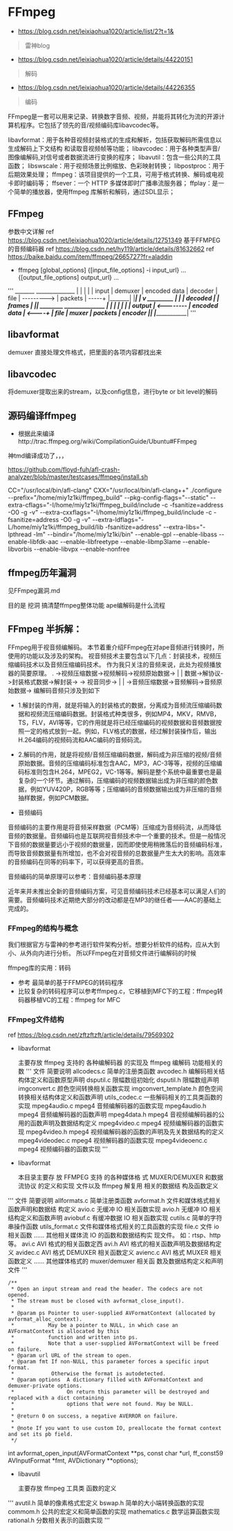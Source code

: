 # FFmpeg
* https://blog.csdn.net/leixiaohua1020/article/list/2?t=1&

> 雷神blog

* https://blog.csdn.net/leixiaohua1020/article/details/44220151

> 解码

* https://blog.csdn.net/leixiaohua1020/article/details/44226355

> 编码


FFmpeg是一套可以用来记录、转换数字音频、视频，并能将其转化为流的开源计算机程序。它包括了领先的音/视频编码库libavcodec等。

libavformat：用于各种音视频封装格式的生成和解析，包括获取解码所需信息以生成解码上下文结构
和读取音视频帧等功能；
libavcodec：用于各种类型声音/图像编解码,对信号或者数据流进行变换的程序；
libavutil：包含一些公共的工具函数；
libswscale：用于视频场景比例缩放、色彩映射转换；
libpostproc：用于后期效果处理；
ffmpeg：该项目提供的一个工具，可用于格式转换、解码或电视卡即时编码等；
ffsever：一个 HTTP 多媒体即时广播串流服务器；
ffplay：是一个简单的播放器，使用ffmpeg 库解析和解码，通过SDL显示；

## FFmpeg
参数中文详解
ref https://blog.csdn.net/leixiaohua1020/article/details/12751349
基于FFMPEG的音频编码器
ref https://blog.csdn.net/hy119/article/details/81632662
ref https://baike.baidu.com/item/ffmpeg/2665727?fr=aladdin
* ffmpeg [global_options] {[input_file_options] -i input_url} ... {[output_file_options] output_url} ...

'''	 _______              ______________
	|       |            |              |
	| input |  demuxer   | encoded data |   decoder
	| file  | ---------> | packets      | -----+
	|_______|            |______________|      |
	                                           v
	                                       _________
	                                      |         |
	                                      | decoded |
	                                      | frames  |
	                                      |_________|
	 ________             ______________       |
	|        |           |              |      |
	| output | <-------- | encoded data | <----+
	| file   |   muxer   | packets      |   encoder
	|________|           |______________|
'''

## libavformat
demuxer 直接处理文件格式，把里面的各项内容都找出来
## libavcodec
将demuxer提取出来的stream，以及config信息，进行byte or bit level的解码

## 源码编译ffmpeg
* 根据此来编译http://trac.ffmpeg.org/wiki/CompilationGuide/Ubuntu#FFmpeg

神tmd编译成功了，，，

https://github.com/floyd-fuh/afl-crash-analyzer/blob/master/testcases/ffmpeg/install.sh 

CC="/usr/local/bin/afl-clang" CXX="/usr/local/bin/afl-clang++" ./configure --prefix="/home/miy1z1ki/ffmpeg_build" --pkg-config-flags="--static" --extra-cflags="-I/home/miy1z1ki/ffmpeg_build/include -c -fsanitize=address -O0 -g -v" --extra-cxxflags="-I/home/miy1z1ki/ffmpeg_build/include -c -fsanitize=address -O0 -g -v" --extra-ldflags="-L/home/miy1z1ki/ffmpeg_build/lib -fsanitize=address" --extra-libs="-lpthread -lm" --bindir="/home/miy1z1ki/bin" --enable-gpl --enable-libass --enable-libfdk-aac --enable-libfreetype --enable-libmp3lame --enable-libvorbis --enable-libvpx --enable-nonfree   

## ffmpeg历年漏洞
见FFmpeg漏洞.md

目的是 挖洞
搞清楚ffmpeg整体功能
ape编解码是什么流程

## FFmpeg 半拆解：
FFmpeg用于视音频编解码。
本节着重介绍FFmpeg在对ape音频进行转换时，所使用的功能以及涉及的架构。
视音频技术主要包含以下几点：封装技术，视频压缩编码技术以及音频压缩编码技术。
作为我只关注的音频来说，此处为视频播放器的简要原理。
.
								  ->视频压缩数据->视频解码->视频原始数据->
								  |									|
   数据->解协议->封装格式数据->解封装->									 -> 视音同步->
								  |									|
								  ->音频压缩数据->音频解码->音频原始数据->
编解码音频只涉及到如下

* 1.解封装的作用，就是将输入的封装格式的数据，分离成为音频流压缩编码数据和视频流压缩编码数据。封装格式种类很多，例如MP4，MKV，RMVB，TS，FLV，AVI等等，它的作用就是将已经压缩编码的视频数据和音频数据按照一定的格式放到一起。例如，FLV格式的数据，经过解封装操作后，输出H.264编码的视频码流和AAC编码的音频码流。

* 2.解码的作用，就是将视频/音频压缩编码数据，解码成为非压缩的视频/音频原始数据。音频的压缩编码标准包含AAC，MP3，AC-3等等，视频的压缩编码标准则包含H.264，MPEG2，VC-1等等。解码是整个系统中最重要也是最复杂的一个环节。通过解码，压缩编码的视频数据输出成为非压缩的颜色数据，例如YUV420P，RGB等等；压缩编码的音频数据输出成为非压缩的音频抽样数据，例如PCM数据。


* 音频编码

音频编码的主要作用是将音频采样数据（PCM等）压缩成为音频码流，从而降低音频的数据量。音频编码也是互联网视音频技术中一个重要的技术。但是一般情况下音频的数据量要远小于视频的数据量，因而即使使用稍微落后的音频编码标准，而导致音频数据量有所增加，也不会对视音频的总数据量产生太大的影响。高效率的音频编码在同等的码率下，可以获得更高的音质。

音频编码的简单原理可以参考：音频编码基本原理

近年来并未推出全新的音频编码方案，可见音频编码技术已经基本可以满足人们的需要。音频编码技术近期绝大部分的改动都是在MP3的继任者——AAC的基础上完成的。

### FFmpeg的结构与概念
我们根据官方与雷神的参考进行软件架构分析。想要分析软件的结构，应从大到小、从外向内进行分析。
所以FFmpeg在对音频文件进行编解码的时候

ffmpeg库的实用：转码

* 参考 最简单的基于FFMPEG的转码程序
* 比较复杂的转码程序可以参考ffmpeg.c，它移植到MFC下的工程：ffmpeg转码器移植VC的工程：ffmpeg for MFC

### FFmpeg文件结构
ref https://blog.csdn.net/zftzftzft/article/details/79569302
* libavformat

	主要存放 ffmpeg 支持的 各种编解码器 的实现及 ffmpeg 编解码 功能相关的数
'''
    	文件						简要说明
	allcodecs.c			  简单的注册类函数
	avcodec.h			  编解码相关结构体定义和函数原型声明
	dsputil.c			  限幅数组初始化
	dsputil.h			  限幅数组声明
	imgconvert.c		  颜色空间转换相关函数实现
	imgconvert_template.h 颜色空间转换相关结构体定义和函数声明
	utils_codec.c		  一些解码相关的工具类函数的实现
	mpeg4audio.c		  mpeg4 音频编解码器的函数实现
	mpeg4audio.h		  mpeg4 音频编解码器的函数声明
	mpeg4data.h			  mpeg4 音视频编解码器的公用的函数声明及数据结构定义
	mpeg4video.c		  mpeg4 视频编解码器的函数实现
	mpeg4video.h		  mpeg4 视频编解码器的函数的声明及先关数据结构的定义
	mpeg4videodec.c		  mpeg4 视频解码器的函数实现
	mpeg4videoenc.c		  mpeg4 视频编码器的函数实现
'''
* libavformat

	本目录主要存 放 FFMPEG 支持 的各种媒体格 式 MUXER/DEMUXER 和数据流协议 的定义和实现 文件以及 ffmpeg 解复用 相关的数据结 构及函数定义

'''
		文件	 			简要说明
	allformats.c	简单注册类函数
	avformat.h		文件和媒体格式相关函数声明和数据结 构定义
	avio.c			无缓冲 IO 相关函数实现
	avio.h			无缓冲 IO 相关结构定义和函数声明
	aviobuf.c		有缓冲数据 IO 相关函数实现
	cutils.c		简单的字符串操作函数
	utils_format.c	文件和媒体格式相关的工具函数的实现
	file.c			文件 io 相关函数
	……				其他相关媒体流 IO 的函数和数据结构实 现文件。 如：rtsp、http 等。
	avi.c			AVI 格式的相关函数定西
	avi.h			AVI 格式的相关函数声明及数据结构定义
	avidec.c		AVI 格式 DEMUXER 相关函数定义
	avienc.c		AVI 格式 MUXER 相关函数定义
	……				其他媒体格式的 muxer/demuxer 相关函 数及数据结构定义和声明文件
'''

	/**
	 * Open an input stream and read the header. The codecs are not opened.
	 * The stream must be closed with avformat_close_input().
	 *
	 * @param ps Pointer to user-supplied AVFormatContext (allocated by avformat_alloc_context).
	 *           May be a pointer to NULL, in which case an AVFormatContext is allocated by this
	 *           function and written into ps.
	 *           Note that a user-supplied AVFormatContext will be freed on failure.
	 * @param url URL of the stream to open.
	 * @param fmt If non-NULL, this parameter forces a specific input format.
	 *            Otherwise the format is autodetected.
	 * @param options  A dictionary filled with AVFormatContext and demuxer-private options.
	 *                 On return this parameter will be destroyed and replaced with a dict containing
	 *                 options that were not found. May be NULL.
	 *
	 * @return 0 on success, a negative AVERROR on failure.
	 *
	 * @note If you want to use custom IO, preallocate the format context and set its pb field.
	 */
	 
int avformat_open_input(AVFormatContext **ps, const char *url, ff_const59 AVInputFormat *fmt, AVDictionary **options);

* libavutil

	主要存放 ffmpeg 工具类 函数的定义

'''
	avutil.h		简单的像素格式宏定义
	bswap.h			简单的大小端转换函数的实现
	commom.h		公共的宏定义和简单函数的实现
	mathematics.c	数学运算函数实现
	rational.h		分数相关表示的函数实现
'''